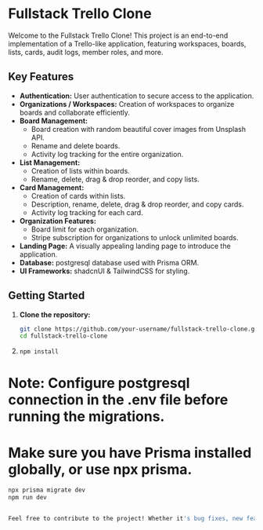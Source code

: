 # Fullstack Trello Clone

Welcome to the Fullstack Trello Clone! This project is an end-to-end implementation of a Trello-like application, featuring workspaces, boards, lists, cards, audit logs, member roles, and more.

## Key Features

- **Authentication:** User authentication to secure access to the application.
- **Organizations / Workspaces:** Creation of workspaces to organize boards and collaborate efficiently.
- **Board Management:**
  - Board creation with random beautiful cover images from Unsplash API.
  - Rename and delete boards.
  - Activity log tracking for the entire organization.
- **List Management:**
  - Creation of lists within boards.
  - Rename, delete, drag & drop reorder, and copy lists.
- **Card Management:**
  - Creation of cards within lists.
  - Description, rename, delete, drag & drop reorder, and copy cards.
  - Activity log tracking for each card.
- **Organization Features:**
  - Board limit for each organization.
  - Stripe subscription for organizations to unlock unlimited boards.
- **Landing Page:** A visually appealing landing page to introduce the application.
- **Database:** postgresql database used with Prisma ORM.
- **UI Frameworks:** shadcnUI & TailwindCSS for styling.

## Getting Started

1. **Clone the repository:**
   ```bash
   git clone https://github.com/your-username/fullstack-trello-clone.git
   cd fullstack-trello-clone

2. ``` bash
   npm install
 # Note: Configure postgresql connection in the .env file before running the migrations.
# Make sure you have Prisma installed globally, or use npx prisma.
```bash
npx prisma migrate dev
npm run dev


Feel free to contribute to the project! Whether it's bug fixes, new features, or improvements, your contributions are welcome.
  
